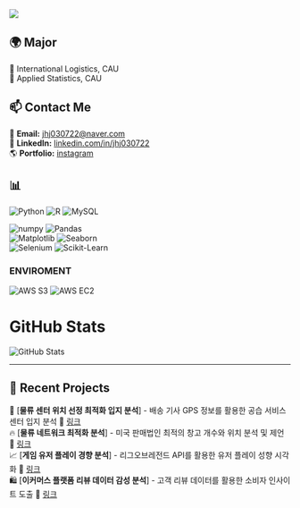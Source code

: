 

<img src="https://capsule-render.vercel.app/api?type=waving&color=BDBDC8&height=150&section=header&text=welcome%20to%20my%20github&fontColor=000000&fontSize=50" />




## 🌍 Major
🔹 International Logistics, CAU  
🔹 Applied Statistics, CAU  
  
 


## 📫 Contact Me
📧 **Email:** jhj030722@naver.com            
💼 **LinkedIn:** [linkedin.com/in/jhj030722](https://linkedin.com/in/jhj030722)  
🌎 **Portfolio:** [instagram](https://yourportfolio.com)

## 📊 
 
![Python](https://img.shields.io/badge/Python-563D7C?style=for-the-badge&logo=python&logoColor=white) 
![R](https://img.shields.io/badge/r-1572B6?style=for-the-badge&logo=r&logoColor=white)  ![MySQL](https://img.shields.io/badge/MySQL-4479A1?style=for-the-badge&logo=mysql&logoColor=white)  

![numpy](https://img.shields.io/badge/numpy-F7DF1E?style=for-the-badge&logo=numpy&logoColor=black)  ![Pandas](https://img.shields.io/badge/pandas-6DB33F?style=for-the-badge&logo=pandas&logoColor=white)  
![Matplotlib](https://img.shields.io/badge/Matplotlib-11557C?style=for-the-badge&logo=plotly&logoColor=white)  ![Seaborn](https://img.shields.io/badge/Seaborn-008080?style=for-the-badge&logo=plotly&logoColor=white)   
![Selenium](https://img.shields.io/badge/Selenium-43B02A?style=for-the-badge&logo=selenium&logoColor=white)  ![Scikit-Learn](https://img.shields.io/badge/Scikit%20Learn-F7931E?style=for-the-badge&logo=scikit-learn&logoColor=white)  


### ENVIROMENT
![AWS S3](https://img.shields.io/badge/AMAZON_S3-006400?style=for-the-badge&logo=AMAZONS3&logoColor=white)  ![AWS EC2](https://img.shields.io/badge/AMAZON_EC2-C71585?style=for-the-badge&logo=AMAZONEC2&logoColor=white)  

# GitHub Stats
![GitHub Stats](https://github-readme-stats.vercel.app/api?username=jhj030722&show_icons=true&theme=default)  

---

## 📌 Recent Projects
🚚 [**물류 센터 위치 선정 최적화 입지 분석**] - 배송 기사 GPS 정보를 활용한 공습 서비스 센터 입지 분석 🔗 [링크](https://github.com/jhj030722/2023-2)   
🔥 [**물류 네트워크 최적화 분석**] - 미국 판매법인 최적의 창고 개수와 위치 분석 및 제언 🔗 [링크](https://github.com/jhj030722/AI-/blob/main/%EB%AC%B8%EC%A0%9C2_%EC%BD%94%EB%93%9C%ED%8C%8C%EC%9D%BC.ipynb)   
📈 [**게임 유저 플레이 경향 분석**] - 리그오브레전드 API를 활용한 유저 플레이 성향 시각화  🔗 [링크](https://github.com/jhj030722/2024-2)  
🛍️ [**이커머스 플랫폼 리뷰 데이터 감성 분석**] - 고객 리뷰 데이터를 활용한 소비자 인사이트 도출 🔗 [링크](https://github.com/jhj030722/dartb-2024-1)